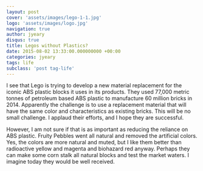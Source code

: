 ```yaml
---
layout: post
cover: 'assets/images/lego-1-1.jpg'
logo: 'assets/images/logo.jpg'
navigation: true
author: jyeary
disqus: true
title: Legos without Plastics?
date: 2015-08-02 13:33:00.000000000 +00:00
categories: jyeary
tags: life
subclass: 'post tag-life'
---
```

I see that Lego is trying to develop a new material replacement for the iconic ABS plastic blocks it uses in its products. They used 77,000 metric tonnes of petroleum based ABS plastic to manufacture 60 million bricks in 2014. Apparently the challenge is to use a replacement material that will have the same color and characteristics as existing bricks. This will be no small challenge. I applaud their efforts, and I hope they are successful.

However, I am not sure if that is as important as reducing the reliance on ABS plastic. Fruity Pebbles went all natural and removed the artificial colors. Yes, the colors are more natural and muted, but I like them better than radioactive yellow and magenta and biohazard red anyway. Perhaps they can make some corn stalk all natural blocks and test the market waters. I imagine today they would be well received.

